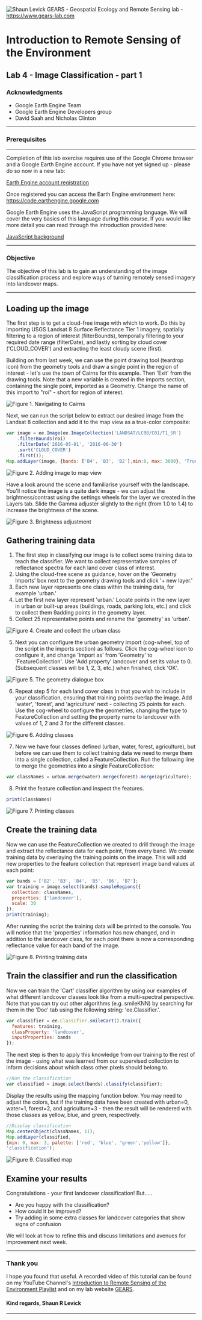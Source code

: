 ![Shaun Levick](Logo3.png)
GEARS - Geospatial Ecology and Remote Sensing lab - https://www.gears-lab.com

# Introduction to Remote Sensing of the Environment
Lab 4 - Image Classification - part 1
--------------

### Acknowledgments
- Google Earth Engine Team
- Google Earth Engine Developers group
- David Saah and Nicholas Clinton

------

### Prerequisites
-------------

Completion of this lab exercise requires use of the Google Chrome browser and a Google Earth Engine account. If you have not yet signed up - please do so now in a new tab:

[Earth Engine account registration](https://signup.earthengine.google.com/)

Once registered you can access the Earth Engine environment here:
https://code.earthengine.google.com

Google Earth Engine uses the JavaScript programming language. We will cover the very basics of this language during this course. If you would like more detail you can read through the introduction provided here:

[JavaScript background](https://developers.google.com/earth-engine/tutorial\_js\_01)

------------------------------------------------------------------------

### Objective


The objective of this lab is to gain an understanding of the image classification process and explore ways of turning remotely sensed imagery into landcover maps.

----------

## Loading up the image

The first step is to get a cloud-free image with which to work.  Do this by importing USGS Landsat 8 Surface Reflectance Tier 1 imagery, spatially filtering to a region of interest (filterBounds), temporally filtering to your required date range (filterDate), and lastly sorting by cloud cover ('CLOUD_COVER') and extracting the least cloudy scene (first).

Building on from last week, we can use the point drawing tool (teardrop icon) from the geometry tools and draw a single point in the region of interest - let's use the town of Cairns for this example.  Then 'Exit' from the drawing tools.  Note that a new variable is created in the imports section, containing the single point, imported as a Geometry.  Change the name of this import to "roi" - short for region of interest.


![Figure 1. Navigating to Cairns](l4_cairns.png)

Next, we can run the script below to extract our desired image from the Landsat 8 collection and add it to the map view as a true-color composite:

```JavaScript
var image = ee.Image(ee.ImageCollection('LANDSAT/LC08/C01/T1_SR')
    .filterBounds(roi)
    .filterDate('2016-05-01', '2016-06-30')
    .sort('CLOUD_COVER')
    .first());
Map.addLayer(image, {bands: ['B4', 'B3', 'B2'],min:0, max: 3000}, 'True colour image');
```

![Figure 2. Adding image to map view](l4_layers.png)

Have a look around the scene and familiarise yourself with the landscape. You'll notice the image is a quite dark image - we can adjust the brightness/contrast using the settings wheels for the layer we created in the Layers tab. Slide the Gamma adjuster slightly to the right (from 1.0 to 1.4) to increase the brightness of the scene.

![Figure 3. Brightness adjustment](l4_gamma.png)

## Gathering training data
1. The first step in classifying our image is to collect some training data to teach the classifier.  We want to collect representative samples of reflectance spectra for each land cover class of interest.
2. Using the cloud-free scene as guidance, hover on the 'Geometry Imports' box next to the geometry drawing tools and click '+ new layer.'
3. Each new layer represents one class within the training data, for example 'urban.'
4. Let the first new layer represent 'urban.'  Locate points in the new layer in urban or built-up areas (buildings, roads, parking lots, etc.) and click to collect them 9adding points in the geometry layer.
5. Collect 25 representative points and rename the 'geometry' as 'urban'.

![Figure 4. Create and collect the urban class](screenshots/l4_urban.png)


5. Next you can configure the urban geometry import (cog-wheel, top of the script in the imports section) as follows.  Click the cog-wheel icon to configure it, and change 'Import as'  from 'Geometry' to 'FeatureCollection'.  Use 'Add property' landcover and set its value to 0.  (Subsequent classes will be 1, 2, 3, etc.)  when finished, click 'OK'.

![Figure 5. The geometry dialogue box](screenshots/l4_cog.png)


6. Repeat step 5 for each land cover class in that you wish to include in your classification, ensuring that training points overlap the image.   Add 'water', 'forest', and 'agriculture' next - collecting 25 points for each. Use the cog-wheel to configure the geometries, changing the type to FeatureCollection and setting the property name to landcover with values of 1, 2 and 3 for the different classes.

![Figure 6. Adding classes](screenshots/l4_classes.png)

7. Now we have four classes defined (urban, water, forest, agriculture), but before we can use them to collect training data we need to merge them into a single collection, called a FeatureCollection. Run the following line to merge the geometries into a single FeatureCollection:

```javascript
var classNames = urban.merge(water).merge(forest).merge(agriculture);
```

8. Print the feature collection and inspect the features.

```javascript
print(classNames)
```
![Figure 7. Printing classes](screenshots/l4_printclass.png)


## Create the training data

Now we can use the FeatureCollection we created to drill through the image and extract the reflectance data for each point, from every band. We create training data by overlaying the training points on the image.  This will add new properties to the feature collection that represent image band values at each point:

```javascript
var bands = ['B2', 'B3', 'B4', 'B5', 'B6', 'B7'];
var training = image.select(bands).sampleRegions({
  collection: classNames,
  properties: ['landcover'],
  scale: 30
});
print(training);
```

After running the script the training data will be printed to the console. You will notice that the 'properties' information has now changed, and in addition to the landcover class, for each point there is now a corresponding reflectance value for each band of the image.

![Figure 8. Printing training data](screenshots/l4_training.png)


## Train the classifier and run the classification

Now we can train the 'Cart' classifier algorithm by using our examples of what different landcover classes look like from a multi-spectral perspective. Note that you can try out other algorithms (e.g. smileKNN) by searching for them in the 'Doc' tab using the following string: 'ee.Classifier.'.

```javascript
var classifier = ee.Classifier.smileCart().train({
  features: training,
  classProperty: 'landcover',
  inputProperties: bands
});
```

The next step is then to apply this knowledge from our training to the rest of the image - using what was learned from our supervised collection to inform decisions about which class other pixels should belong to.

```javascript
//Run the classification
var classified = image.select(bands).classify(classifier);
```

Display the results using the mapping function below. You may need to adjust  the colors, but if the training data have been created with urban=0, water=1, forest=2, and agriculture=3 - then the result will be rendered with those classes as yellow, blue, and green, respectively.


```javascript
//Display classification
Map.centerObject(classNames, 11);
Map.addLayer(classified,
{min: 0, max: 3, palette: ['red', 'blue', 'green','yellow']},
'classification');
```



![Figure 9. Classified map](screenshots/l4_classified.png)


## Examine your results

Congratulations - your first landcover classification! But.....
- Are you happy with the classification?
- How could it be improved?
- Try adding in some extra classes for landcover categories that show signs of confusion

We will look at how to refine this and discuss limitations and avenues for improvement next week.

-------
### Thank you

I hope you found that useful. A recorded video of this tutorial can be found on my YouTube Channel's [Introduction to Remote Sensing of the Environment Playlist](https://www.youtube.com/playlist?list=PLf6lu3bePWHDi3-lrSqiyInMGQXM34TSV) and on my lab website [GEARS](https://www.gears-lab.com).

#### Kind regards, Shaun R Levick
------
